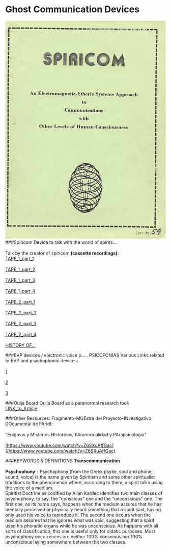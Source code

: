 Ghost Communication Devices
===========================
[![Spiricom Cover](https://raw.githubusercontent.com/fitosegrera/ResearchDocs/master/psychophony/images/spiricomCover.jpg)](#features)
###Spiricom
Device to talk with the world of spirits...</br>  
Talk by the creator of spiricom __(cassette recordings):__</b>  
[TAPE_1_part_1](/https://www.youtube.com/watch?v=8nVUT2vyX6Q)</br>  
[TAPE_1_part_2](/https://www.youtube.com/watch?v=0WhcmsU8K-U)</br>  
[TAPE_1_part_3](/https://www.youtube.com/watch?v=zoIkZrN-UDw)</br>  
[TAPE_1_part_4](/https://www.youtube.com/watch?v=dmaNoprKXGA)</br>  
[TAPE_2_part_1](/https://www.youtube.com/watch?v=8nVUT2vyX6Q)</br>  
[TAPE_2_part_2](/https://www.youtube.com/watch?v=0WhcmsU8K-U)</br>  
[TAPE_2_part_3](/https://www.youtube.com/watch?v=zoIkZrN-UDw)</br>  
[TAPE_2_part_4](/https://www.youtube.com/watch?v=dmaNoprKXGA)</br>  
[HISTORY OF...](/http://www.mundoparapsicologico.com/transcomunicacion/el-spiricom-la-maquina-para-hablar-con-los-muertos/)</br>  

###EVP devices / electronic voice p..... PSICOFONIAS
Various Links related to EVP and psychophonic devices:</br>  
[1](/http://www.mundoparapsicologico.com/transcomunicacion/el-mas-alla-segun-los-mensajes-psicofonicos/)</br>  
[2](/http://www.mundoparapsicologico.com/transcomunicacion/soportes-psicofonicos/)</br>  
[3](/http://www.mundoparapsicologico.com/transcomunicacion/sistemas-para-la-captacion-de-registros-psicofonicos/)</br>  

###Ouija Board
Ouija Board as a paranormal research tool: </br>
[LINK_to_Article](/http://www.mundoparapsicologico.com/investigaciones/la-ouija-sistema-para-la-investigacion-paranormal/)</br>  

###Other Resources:
Fragmento-MUEstra del Proyecto-INvestigativo DOcumental de FAridt:</br>   
"Enigmas y MIsterios HIstoricos, PAranormalidad y PArapsicologia"</br>  
[https://www.youtube.com/watch?v=Z6SXuAffGac](/https://www.youtube.com/watch?v=Z6SXuAffGac)</br>  

###KEYWORDS & DEFINITIONS
__Transcommunication__</br>  
__Psychophony__ - Psychophony (from the Greek psyke, soul and phone, sound, voice) is the name given by Spiritism and some other spiritualist traditions to the phenomenon where, according to them, a spirit talks using the voice of a medium.</br> Spiritist Doctrine as codified by Allan Kardec identifies two main classes of psychophony, to say, the "conscious" one and the "unconscious" one. The first one, as its name says, happens when the medium assures that he has mentally perceived or physically heard something that a spirit said, having only used his voice to reproduce it. The second one occurs when the medium assures that he ignores what was said, suggesting that a spirit used his phonetic organs while he was unconscious. As happens with all sorts of classification, this one is useful only for didatic purposes. Most psychophony occurrences are neither 100% conscious nor 100% unconscious laying somewhere between the two classes.
